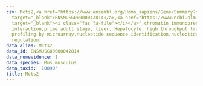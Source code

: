 ```yaml
---
csv: Mcts2,<a href="https://www.ensembl.org/Homo_sapiens/Gene/Summary?db=core;g=ENSMUSG00000042814"
  target="_blank">ENSMUSG00000042814</a>,<a href="https://www.ncbi.nlm.nih.gov/pubmed/23834426"
  target="_blank"><i class="fas fa-file"></i></a>",chromatin immunoprecipitation assay,direct
  interaction,prime adult stage, liver, Hepatocyte, high throughput transcription
  profiling by microarray,nucleotide sequence identification,nucleotide sequence identification,transcriptional
  regulation,
data_alias: Mcts2
data_id: ENSMUSG00000042814
data_numevidence: 1
data_species: Mus musculus
data_taxid: '10090'
title: Mcts2
---
```

